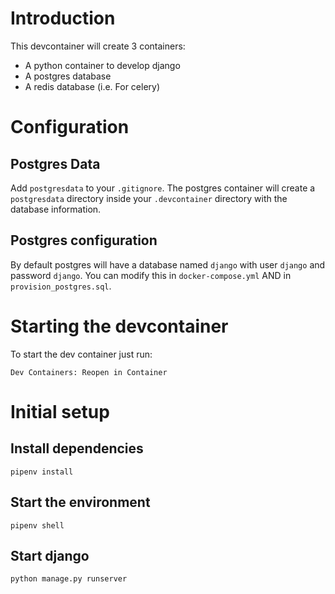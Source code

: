 # Introduction

This devcontainer will create 3 containers:
- A python container to develop django
- A postgres database
- A redis database (i.e. For celery)

# Configuration

## Postgres Data

Add `postgresdata` to your `.gitignore`. The postgres container will create a `postgresdata` directory inside your `.devcontainer` directory with the database information.

## Postgres configuration

By default postgres will have a database named `django` with user `django` and password `django`. You can modify this in `docker-compose.yml` AND in `provision_postgres.sql`.


# Starting the devcontainer

To start the dev container just run:
```
Dev Containers: Reopen in Container
```

# Initial setup

## Install dependencies
```
pipenv install
```

## Start the environment
```
pipenv shell
```

## Start django
```
python manage.py runserver
```
